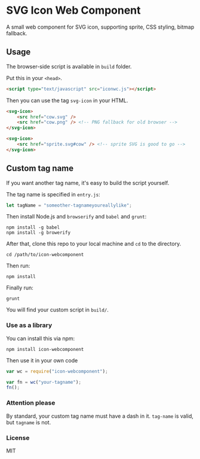 # SVG Icon Web Component

A small web component for SVG icon, supporting sprite, CSS styling, bitmap fallback.

## Usage

The browser-side script is available in ``` build ``` folder.

Put this in your ```<head>```.

```html
<script type="text/javascript" src="iconwc.js"></script>
```

Then you can use the tag ```svg-icon``` in your HTML.

```html
<svg-icon>
    <src href="cow.svg" />
    <src href="cow.png" /> <!-- PNG fallback for old browser -->
</svg-icon>

<svg-icon>
    <src href="sprite.svg#cow" /> <!-- sprite SVG is good to go -->
</svg-icon>
```

## Custom tag name

If you want another tag name, it's easy to build the script yourself. 

The tag name is specified in ```entry.js```:

```javascript
let tagName = "someother-tagnameyoureallylike";
```

Then install Node.js and ```browserify``` and ```babel``` and ```grunt```:

```
npm install -g babel
npm install -g browerify
```

After that, clone this repo to your local machine and ```cd``` to the directory.

```
cd /path/to/icon-webcomponent
```

Then run:
```
npm install
```

Finally run: 

```
grunt
```

You will find your custom script in ```build/```.

### Use as a library

You can install this via npm:

``` 
npm install icon-webcomponent
```

Then use it in your own code

```javascript
var wc = require("icon-webcomponent");

var fn = wc("your-tagname");
fn();
```

### Attention please

By standard, your custom tag name must have a dash in it. ```tag-name``` is valid, but ```tagname``` is not.

### License
MIT
